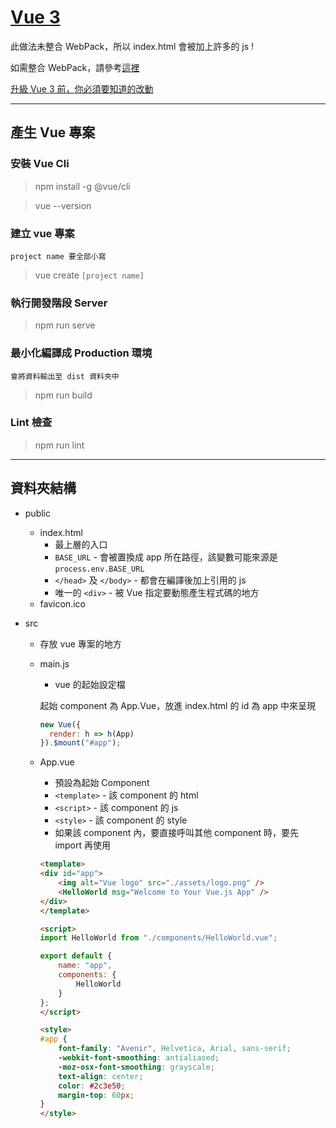 # [Vue 3](https://github.com/vuejs/vue-next)

此做法未整合 WebPack，所以 index.html 會被加上許多的 js !

如需整合 WebPack，請參考[這裡](./搭配%20WebPack%20建立%20Vue%20專案.md)

[升級 Vue 3 前，你必須要知道的改動](https://medium.com/peerone-technology-皮偶玩互動科技/升級-vue-3-前-你必須要知道的改動-5891a297dbe2)

---

## 產生 Vue 專案

### 安裝 Vue Cli

> npm install -g @vue/cli

> vue --version

### 建立 vue 專案

    project name 要全部小寫

> vue create `[project name]`

### 執行開發階段 Server

> npm run serve

### 最小化編譯成 Production 環境

    會將資料輸出至 dist 資料夾中

> npm run build

### Lint 檢查

> npm run lint

---

## 資料夾結構

- public

  - index.html
    - 最上層的入口
    - `BASE_URL` - 會被置換成 app 所在路徑，該變數可能來源是 `process.env.BASE_URL`
    - `</head>` 及 `</body>` - 都會在編譯後加上引用的 js
    - 唯一的 `<div>` - 被 Vue 指定要動態產生程式碼的地方
  - favicon.ico

- src

  - 存放 vue 專案的地方
  - main.js

    - vue 的起始設定檔

    起始 component 為 App.Vue，放進 index.html 的 id 為 app 中來呈現

    ```js
    new Vue({
      render: h => h(App)
    }).$mount("#app");
    ```

  - App.vue
    - 預設為起始 Component
    - `<template>` - 該 component 的 html
    - `<script>` - 該 component 的 js
    - `<style>` - 該 component 的 style
    - 如果該 component 內，要直接呼叫其他 component 時，要先 import 再使用

    ```html
    <template>
    <div id="app">
        <img alt="Vue logo" src="./assets/logo.png" />
        <HelloWorld msg="Welcome to Your Vue.js App" />
    </div>
    </template>

    <script>
    import HelloWorld from "./components/HelloWorld.vue";

    export default {
        name: "app",
        components: {
            HelloWorld
        }
    };
    </script>

    <style>
    #app {
        font-family: "Avenir", Helvetica, Arial, sans-serif;
        -webkit-font-smoothing: antialiased;
        -moz-osx-font-smoothing: grayscale;
        text-align: center;
        color: #2c3e50;
        margin-top: 60px;
    }
    </style>
    ```
